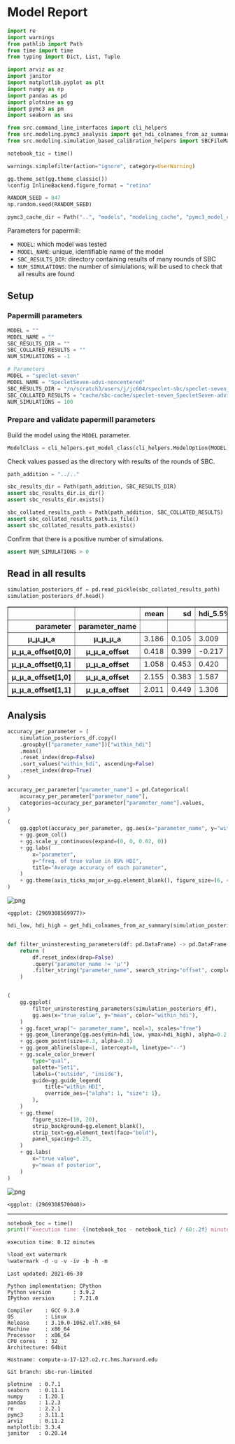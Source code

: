 # Model Report

```python
import re
import warnings
from pathlib import Path
from time import time
from typing import Dict, List, Tuple

import arviz as az
import janitor
import matplotlib.pyplot as plt
import numpy as np
import pandas as pd
import plotnine as gg
import pymc3 as pm
import seaborn as sns

from src.command_line_interfaces import cli_helpers
from src.modeling.pymc3_analysis import get_hdi_colnames_from_az_summary
from src.modeling.simulation_based_calibration_helpers import SBCFileManager

notebook_tic = time()

warnings.simplefilter(action="ignore", category=UserWarning)

gg.theme_set(gg.theme_classic())
%config InlineBackend.figure_format = "retina"

RANDOM_SEED = 847
np.random.seed(RANDOM_SEED)

pymc3_cache_dir = Path("..", "models", "modeling_cache", "pymc3_model_cache")
```

Parameters for papermill:

- `MODEL`: which model was tested
- `MODEL_NAME`: unique, identifiable name of the model
- `SBC_RESULTS_DIR`: directory containing results of many rounds of SBC
- `NUM_SIMULATIONS`: the number of simiulations; will be used to check that all results are found

## Setup

### Papermill parameters

```python
MODEL = ""
MODEL_NAME = ""
SBC_RESULTS_DIR = ""
SBC_COLLATED_RESULTS = ""
NUM_SIMULATIONS = -1
```

```python
# Parameters
MODEL = "speclet-seven"
MODEL_NAME = "SpecletSeven-advi-noncentered"
SBC_RESULTS_DIR = "/n/scratch3/users/j/jc604/speclet-sbc/speclet-seven_SpecletSeven-advi-noncentered_ADVI"
SBC_COLLATED_RESULTS = "cache/sbc-cache/speclet-seven_SpecletSeven-advi-noncentered_ADVI_collated-posterior-summaries.pkl"
NUM_SIMULATIONS = 100

```

### Prepare and validate papermill parameters

Build the model using the `MODEL` parameter.

```python
ModelClass = cli_helpers.get_model_class(cli_helpers.ModelOption(MODEL))
```

Check values passed as the directory with results of the rounds of SBC.

```python
path_addition = "../.."

sbc_results_dir = Path(path_addition, SBC_RESULTS_DIR)
assert sbc_results_dir.is_dir()
assert sbc_results_dir.exists()

sbc_collated_results_path = Path(path_addition, SBC_COLLATED_RESULTS)
assert sbc_collated_results_path.is_file()
assert sbc_collated_results_path.exists()
```

Confirm that there is a positive number of simulations.

```python
assert NUM_SIMULATIONS > 0
```

## Read in all results

```python
simulation_posteriors_df = pd.read_pickle(sbc_collated_results_path)
simulation_posteriors_df.head()
```

<div>
<style scoped>
    .dataframe tbody tr th:only-of-type {
        vertical-align: middle;
    }

    .dataframe tbody tr th {
        vertical-align: top;
    }

    .dataframe thead th {
        text-align: right;
    }
</style>
<table border="1" class="dataframe">
  <thead>
    <tr style="text-align: right;">
      <th></th>
      <th></th>
      <th>mean</th>
      <th>sd</th>
      <th>hdi_5.5%</th>
      <th>hdi_94.5%</th>
      <th>mcse_mean</th>
      <th>mcse_sd</th>
      <th>ess_bulk</th>
      <th>ess_tail</th>
      <th>r_hat</th>
      <th>true_value</th>
      <th>simulation_id</th>
      <th>within_hdi</th>
    </tr>
    <tr>
      <th>parameter</th>
      <th>parameter_name</th>
      <th></th>
      <th></th>
      <th></th>
      <th></th>
      <th></th>
      <th></th>
      <th></th>
      <th></th>
      <th></th>
      <th></th>
      <th></th>
      <th></th>
    </tr>
  </thead>
  <tbody>
    <tr>
      <th>μ_μ_μ_a</th>
      <th>μ_μ_μ_a</th>
      <td>3.186</td>
      <td>0.105</td>
      <td>3.009</td>
      <td>3.331</td>
      <td>0.003</td>
      <td>0.002</td>
      <td>1025.0</td>
      <td>979.0</td>
      <td>NaN</td>
      <td>3.528105</td>
      <td>sim_id_0000</td>
      <td>False</td>
    </tr>
    <tr>
      <th>μ_μ_a_offset[0,0]</th>
      <th>μ_μ_a_offset</th>
      <td>0.418</td>
      <td>0.399</td>
      <td>-0.217</td>
      <td>1.017</td>
      <td>0.012</td>
      <td>0.009</td>
      <td>1056.0</td>
      <td>807.0</td>
      <td>NaN</td>
      <td>0.400157</td>
      <td>sim_id_0000</td>
      <td>True</td>
    </tr>
    <tr>
      <th>μ_μ_a_offset[0,1]</th>
      <th>μ_μ_a_offset</th>
      <td>1.058</td>
      <td>0.453</td>
      <td>0.420</td>
      <td>1.912</td>
      <td>0.014</td>
      <td>0.010</td>
      <td>989.0</td>
      <td>867.0</td>
      <td>NaN</td>
      <td>0.978738</td>
      <td>sim_id_0000</td>
      <td>True</td>
    </tr>
    <tr>
      <th>μ_μ_a_offset[1,0]</th>
      <th>μ_μ_a_offset</th>
      <td>2.155</td>
      <td>0.383</td>
      <td>1.587</td>
      <td>2.809</td>
      <td>0.012</td>
      <td>0.008</td>
      <td>1047.0</td>
      <td>976.0</td>
      <td>NaN</td>
      <td>2.240893</td>
      <td>sim_id_0000</td>
      <td>True</td>
    </tr>
    <tr>
      <th>μ_μ_a_offset[1,1]</th>
      <th>μ_μ_a_offset</th>
      <td>2.011</td>
      <td>0.449</td>
      <td>1.306</td>
      <td>2.723</td>
      <td>0.014</td>
      <td>0.010</td>
      <td>1017.0</td>
      <td>882.0</td>
      <td>NaN</td>
      <td>1.867558</td>
      <td>sim_id_0000</td>
      <td>True</td>
    </tr>
  </tbody>
</table>
</div>

## Analysis

```python
accuracy_per_parameter = (
    simulation_posteriors_df.copy()
    .groupby(["parameter_name"])["within_hdi"]
    .mean()
    .reset_index(drop=False)
    .sort_values("within_hdi", ascending=False)
    .reset_index(drop=True)
)

accuracy_per_parameter["parameter_name"] = pd.Categorical(
    accuracy_per_parameter["parameter_name"],
    categories=accuracy_per_parameter["parameter_name"].values,
)

(
    gg.ggplot(accuracy_per_parameter, gg.aes(x="parameter_name", y="within_hdi"))
    + gg.geom_col()
    + gg.scale_y_continuous(expand=(0, 0, 0.02, 0))
    + gg.labs(
        x="parameter",
        y="freq. of true value in 89% HDI",
        title="Average accuracy of each parameter",
    )
    + gg.theme(axis_ticks_major_x=gg.element_blank(), figure_size=(6, 4))
)
```

![png](speclet-seven_SpecletSeven-advi-noncentered_ADVI_sbc-results_files/speclet-seven_SpecletSeven-advi-noncentered_ADVI_sbc-results_17_0.png)

    <ggplot: (2969308569977)>

```python
hdi_low, hdi_high = get_hdi_colnames_from_az_summary(simulation_posteriors_df)


def filter_uninsteresting_parameters(df: pd.DataFrame) -> pd.DataFrame:
    return (
        df.reset_index(drop=False)
        .query("parameter_name != 'μ'")
        .filter_string("parameter_name", search_string="offset", complement=True)
    )


(
    gg.ggplot(
        filter_uninsteresting_parameters(simulation_posteriors_df),
        gg.aes(x="true_value", y="mean", color="within_hdi"),
    )
    + gg.facet_wrap("~ parameter_name", ncol=3, scales="free")
    + gg.geom_linerange(gg.aes(ymin=hdi_low, ymax=hdi_high), alpha=0.2, size=0.2)
    + gg.geom_point(size=0.3, alpha=0.3)
    + gg.geom_abline(slope=1, intercept=0, linetype="--")
    + gg.scale_color_brewer(
        type="qual",
        palette="Set1",
        labels=("outside", "inside"),
        guide=gg.guide_legend(
            title="within HDI",
            override_aes={"alpha": 1, "size": 1},
        ),
    )
    + gg.theme(
        figure_size=(10, 20),
        strip_background=gg.element_blank(),
        strip_text=gg.element_text(face="bold"),
        panel_spacing=0.25,
    )
    + gg.labs(
        x="true value",
        y="mean of posterior",
    )
)
```

![png](speclet-seven_SpecletSeven-advi-noncentered_ADVI_sbc-results_files/speclet-seven_SpecletSeven-advi-noncentered_ADVI_sbc-results_18_0.png)

    <ggplot: (2969308570040)>

---

```python
notebook_toc = time()
print(f"execution time: {(notebook_toc - notebook_tic) / 60:.2f} minutes")
```

    execution time: 0.12 minutes

```python
%load_ext watermark
%watermark -d -u -v -iv -b -h -m
```

    Last updated: 2021-06-30

    Python implementation: CPython
    Python version       : 3.9.2
    IPython version      : 7.21.0

    Compiler    : GCC 9.3.0
    OS          : Linux
    Release     : 3.10.0-1062.el7.x86_64
    Machine     : x86_64
    Processor   : x86_64
    CPU cores   : 32
    Architecture: 64bit

    Hostname: compute-a-17-127.o2.rc.hms.harvard.edu

    Git branch: sbc-run-limited

    plotnine  : 0.7.1
    seaborn   : 0.11.1
    numpy     : 1.20.1
    pandas    : 1.2.3
    re        : 2.2.1
    pymc3     : 3.11.1
    arviz     : 0.11.2
    matplotlib: 3.3.4
    janitor   : 0.20.14
